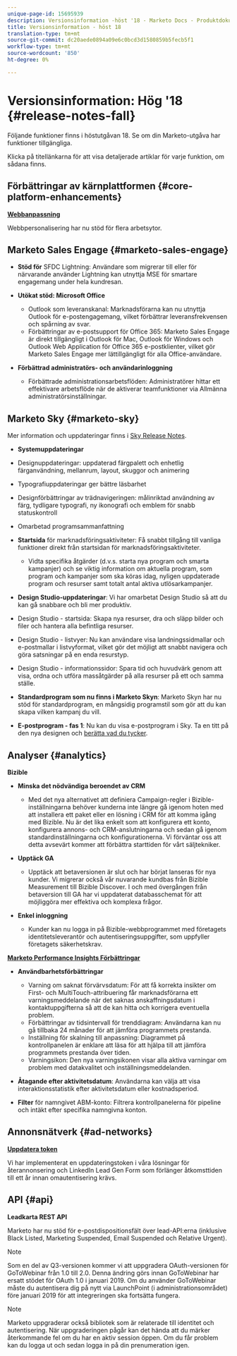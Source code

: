 ```yaml
---
unique-page-id: 15695939
description: Versionsinformation -höst '18 - Marketo Docs - Produktdokumentation
title: Versionsinformation - höst 18
translation-type: tm+mt
source-git-commit: dc20aede0894a09e6c0bcd3d1580859b5fecb5f1
workflow-type: tm+mt
source-wordcount: '850'
ht-degree: 0%

---
```



# Versionsinformation: Hög &#39;18 {#release-notes-fall}

Följande funktioner finns i höstutgåvan 18. Se om din Marketo-utgåva har funktioner tillgängliga.

Klicka på titellänkarna för att visa detaljerade artiklar för varje funktion, om sådana finns.

## Förbättringar av kärnplattformen {#core-platform-enhancements}

**[Webbanpassning](/help/marketo/product-docs/web-personalization/getting-started/workspaces-in-web-personalization.md)**

Webbpersonalisering har nu stöd för flera arbetsytor.

## Marketo Sales Engage {#marketo-sales-engage}

* **Stöd för** SFDC Lightning: Användare som migrerar till eller för närvarande använder Lightning kan utnyttja MSE för smartare engagemang under hela kundresan.

* **Utökat stöd: Microsoft Office**

   * Outlook som leveranskanal: Marknadsförarna kan nu utnyttja Outlook för e-postengagemang, vilket förbättrar leveransfrekvensen och spårning av svar.
   * Förbättringar av e-postsupport för Office 365: Marketo Sales Engage är direkt tillgängligt i Outlook för Mac, Outlook för Windows och Outlook Web Application för Office 365 e-postklienter, vilket gör Marketo Sales Engage mer lättillgängligt för alla Office-användare.

* **Förbättrad administratörs- och användarinloggning**

   * Förbättrade administrationsarbetsflöden: Administratörer hittar ett effektivare arbetsflöde när de aktiverar teamfunktioner via Allmänna administratörsinställningar.

## Marketo Sky {#marketo-sky}

Mer information och uppdateringar finns i [Sky Release Notes](https://help.marketo.com).

* **Systemuppdateringar**

* Designuppdateringar: uppdaterad färgpalett och enhetlig färganvändning, mellanrum, layout, skuggor och animering
* Typografiuppdateringar ger bättre läsbarhet
* Designförbättringar av trädnavigeringen: målinriktad användning av färg, tydligare typografi, ny ikonografi och emblem för snabb statuskontroll
* Omarbetad programsammanfattning

* **Startsida** för marknadsföringsaktiviteter: Få snabbt tillgång till vanliga funktioner direkt från startsidan för marknadsföringsaktiviteter.

   * Vidta specifika åtgärder (d.v.s. starta nya program och smarta kampanjer) och se viktig information om aktuella program, som program och kampanjer som ska köras idag, nyligen uppdaterade program och resurser samt totalt antal aktiva utlösarkampanjer.

* **Design Studio-uppdateringar**: Vi har omarbetat Design Studio så att du kan gå snabbare och bli mer produktiv.
* Design Studio - startsida: Skapa nya resurser, dra och släpp bilder och filer och hantera alla befintliga resurser.
* Design Studio - listvyer: Nu kan användare visa landningssidmallar och e-postmallar i listvyformat, vilket gör det möjligt att snabbt navigera och göra satsningar på en enda resurstyp.
* Design Studio - informationssidor: Spara tid och huvudvärk genom att visa, ordna och utföra massåtgärder på alla resurser på ett och samma ställe.
* **Standardprogram som nu finns i Marketo Skyn**: Marketo Skyn har nu stöd för standardprogram, en mångsidig programstil som gör att du kan skapa vilken kampanj du vill.
* **E-postprogram - fas 1**: Nu kan du visa e-postprogram i Sky. Ta en titt på den nya designen och [berätta vad du tycker](https://go.marketo.com/NextGenUX---USA---Apr-2018-fcp_Landing-Page-Feedback.html).

## Analyser {#analytics}

**Bizible**

* **Minska det nödvändiga beroendet av CRM**

   * Med det nya alternativet att definiera Campaign-regler i Bizible-inställningarna behöver kunderna inte längre gå igenom hoten med att installera ett paket eller en lösning i CRM för att komma igång med Bizible. Nu är det lika enkelt som att konfigurera ett konto, konfigurera annons- och CRM-anslutningarna och sedan gå igenom standardinställningarna och konfigurationerna. Vi förväntar oss att detta avsevärt kommer att förbättra starttiden för vårt säljtekniker.

* **Upptäck GA**

   * Upptäck att betaversionen är slut och har börjat lanseras för nya kunder. Vi migrerar också vår nuvarande kundbas från Bizible Measurement till Bizible Discover. I och med övergången från betaversion till GA har vi uppdaterat databasschemat för att möjliggöra mer effektiva och komplexa frågor.

* **Enkel inloggning**

   * Kunder kan nu logga in på Bizible-webbprogrammet med företagets identitetsleverantör och autentiseringsuppgifter, som uppfyller företagets säkerhetskrav.

**[Marketo Performance Insights Förbättringar](../../product-docs/reporting/performance-insights/performance-insights-overview.md)**

* **Användbarhetsförbättringar**

   * Varning om saknat förvärvsdatum: För att få korrekta insikter om First- och MultiTouch-attribuering får marknadsförarna ett varningsmeddelande när det saknas anskaffningsdatum i kontaktuppgifterna så att de kan hitta och korrigera eventuella problem.
   * Förbättringar av tidsintervall för trenddiagram: Användarna kan nu gå tillbaka 24 månader för att jämföra programmets prestanda.
   * Inställning för skalning till anpassning: Diagrammet på kontrollpanelen är enklare att läsa för att hjälpa till att jämföra programmets prestanda över tiden.
   * Varningsikon: Den nya varningsikonen visar alla aktiva varningar om problem med datakvalitet och inställningsmeddelanden.

* **Åtagande efter aktivitetsdatum**: Användarna kan välja att visa interaktionsstatistik efter aktivitetsdatum eller kostnadsperiod.
* **Filter** för namngivet ABM-konto: Filtrera kontrollpanelerna för pipeline och intäkt efter specifika namngivna konton.

## Annonsnätverk {#ad-networks}

**[Uppdatera token](../../product-docs/demand-generation/social/social-functions/set-up-linkedin-lead-gen-forms.md)**

Vi har implementerat en uppdateringstoken i våra lösningar för återannonsering och LinkedIn Lead Gen Form som förlänger åtkomsttiden till ett år innan omautentisering krävs.

## API {#api}

**Leadkarta REST API**

Marketo har nu stöd för e-postdispositionsfält över lead-API:erna (inklusive Black Listed, Marketing Suspended, Email Suspended och Relative Urgent).

>[!NOTE]
>
>Som en del av Q3-versionen kommer vi att uppgradera OAuth-versionen för GoToWebinar från 1.0 till 2.0. Denna ändring görs innan GoToWebinar har ersatt stödet för OAuth 1.0 i januari 2019. Om du använder GoToWebinar måste du autentisera dig på nytt via LaunchPoint (i administrationsområdet) före januari 2019 för att integreringen ska fortsätta fungera.

>[!NOTE]
>
>Marketo uppgraderar också bibliotek som är relaterade till identitet och autentisering. När uppgraderingen pågår kan det hända att du märker återkommande fel om du har en aktiv session öppen. Om du får problem kan du logga ut och sedan logga in på din prenumeration igen.

